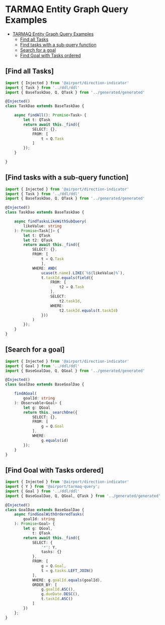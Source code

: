 # TARMAQ Entity Graph Query Examples
<!-- TOC -->

- [TARMAQ Entity Graph Query Examples](#TARMAQ-entity-graph-query-examples)
    - [Find all Tasks](#find-all-tasks)
    - [Find tasks with a sub-query function](#find-tasks-with-a-sub-query-function)
    - [Search for a goal](#search-for-a-goal)
    - [Find Goal with Tasks ordered](#find-goal-with-tasks-ordered)

<!-- /TOC -->
## [Find all Tasks]

```ts
import { Injected } from '@airport/direction-indicator'
import { Task } from '../ddl/ddl'
import { BaseTaskDao, Q, QTask } from '../generated/generated'

@Injected()
class TaskDao extends BaseTaskDao {

	async findAll(): Promise<Task> {
		let t: QTask
		return await this._find({
			SELECT: {},
			FROM: [
				t = Q.Task
			]
		});
	}

}
```

## [Find tasks with a sub-query function]

```ts
import { Injected } from '@airport/direction-indicator'
import { Task } from '../ddl/ddl'
import { BaseTaskDao, Q, QTask } from '../generated/generated'

@Injected()
class TaskDao extends BaseTaskDao {

	async findTasksLikeWithSubQuery(
		likeValue: string
	): Promise<Task[]> {
		let t: QTask
		let t2: QTask
		return await this._find({
			SELECT: {},
			FROM: [
				t = Q.Task
				],
			WHERE: AND(
				ucase(t.name).LIKE(`%${likeValue}%`),
				t.taskId.equals(field({
					FROM: [
						t2 = Q.Task
					],
					SELECT:
						t2.taskId,
					WHERE: 
						t2.taskId.equals(t.taskId)
				}))
			)
		});
	}
}
```

## [Search for a goal]

```ts
import { Injected } from '@airport/direction-indicator'
import { Goal } from '../ddl/ddl'
import { BaseGoalDao, Q, QGoal } from '../generated/generated'

@Injected()
class GoalDao extends BaseGoalDao {

	findAGoal(
		goalId: string
	): Observable<Goal> {
		let g: QGoal
		return this._searchOne({
			SELECT: {},
			FROM: [
				g = Q.Goal
			],
			WHERE:
				g.equals(id)
		});
	}
}
```

## [Find Goal with Tasks ordered]

```ts
import { Injected } from '@airport/direction-indicator'
import { Y } from '@airport/tarmaq-query';
import { Goal } from '../ddl/ddl'
import { BaseGoalDao, Q, QGoal, QTask } from '../generated/generated'

@Injected()
class GoalDao extends BaseGoalDao {
	async findGoalWithOrderedTasks(
		goalId: string
	): Promise<Goal> {
		let g: QGoal,
			t: QTask
		return await this._find({
			SELECT: {
				'*': Y,
				tasks: {}
			},
			FROM: [
				g = Q.Goal,
				t = g.tasks.LEFT_JOIN()
			],
			WHERE: g.goalId.equals(goalId),
			ORDER_BY: [
				g.goalId.ASC(),
				g.dueDate.DESC(),
				t.taskId.ASC()
			]
		})
	};
}
```